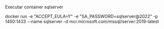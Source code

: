 Executar container sqlserver

docker run -e "ACCEPT_EULA=Y" -e "SA_PASSWORD=sqlserver@2022" -p 1450:1433 --name sqlserver -d mcr.microsoft.com/mssql/server:2019-latest